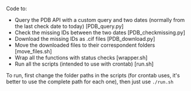 Code to:

- Query the PDB API with a custom query and two dates (normally from the last check date to today) [PDB_query.py]
- Check the missing IDs between the two dates [PDB_checkmissing.py]
- Download the missing IDs as .cif files [PDB_download.py]
- Move the downloaded files to their correspondent folders [move_files.sh]
- Wrap all the functions with status checks [wrapper.sh]
- Run all the scripts (intended to use with crontab) [run.sh]


To run, first change the folder paths in the scripts (for crontab uses, it's better to use the complete path for each one), then just use ``./run.sh``
